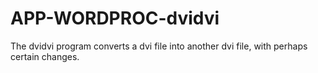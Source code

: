 APP-WORDPROC-dvidvi
===================

The dvidvi program converts a dvi file into another dvi file, with perhaps certain changes. 

